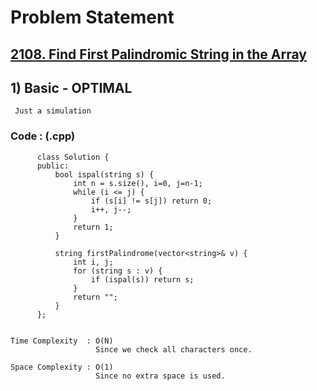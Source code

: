 # Problem Statement

## [2108. Find First Palindromic String in the Array](https://leetcode.com/problems/find-first-palindromic-string-in-the-array/)


## 1) Basic - OPTIMAL

     Just a simulation
  
        
   ### Code : (.cpp)  
      
          class Solution {
          public:
              bool ispal(string s) {
                  int n = s.size(), i=0, j=n-1;
                  while (i <= j) {
                      if (s[i] != s[j]) return 0;
                      i++, j--;
                  }
                  return 1;
              }

              string firstPalindrome(vector<string>& v) {
                  int i, j;
                  for (string s : v) {
                      if (ispal(s)) return s;
                  }
                  return "";
              }
          };


    Time Complexity  : O(N)
                       Since we check all characters once.

    Space Complexity : O(1)
                       Since no extra space is used.
